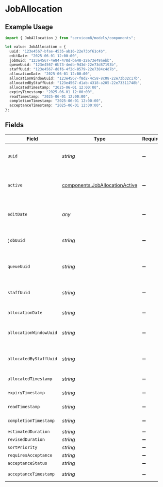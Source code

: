 # JobAllocation

## Example Usage

```typescript
import { JobAllocation } from "servicem8/models/components";

let value: JobAllocation = {
  uuid: "123e4567-bfae-4535-ab16-22e73bf61c4b",
  editDate: "2025-06-01 12:00:00",
  jobUuid: "123e4567-4e84-478d-ba48-22e73e49aebb",
  queueUuid: "123e4567-6b73-4edb-943d-22e73d87193b",
  staffUuid: "123e4567-d8f6-4f2d-8579-22e7384c4d7b",
  allocationDate: "2025-06-01 12:00:00",
  allocationWindowUuid: "123e4567-f8d2-4c58-8c08-22e73b32c17b",
  allocatedByStaffUuid: "123e4567-d1ab-4318-a205-22e73311748b",
  allocatedTimestamp: "2025-06-01 12:00:00",
  expiryTimestamp: "2025-06-01 12:00:00",
  readTimestamp: "2025-06-01 12:00:00",
  completionTimestamp: "2025-06-01 12:00:00",
  acceptanceTimestamp: "2025-06-01 12:00:00",
};
```

## Fields

| Field                                                                            | Type                                                                             | Required                                                                         | Description                                                                      | Example                                                                          |
| -------------------------------------------------------------------------------- | -------------------------------------------------------------------------------- | -------------------------------------------------------------------------------- | -------------------------------------------------------------------------------- | -------------------------------------------------------------------------------- |
| `uuid`                                                                           | *string*                                                                         | :heavy_minus_sign:                                                               | Unique identifier for this record                                                | 123e4567-bfae-4535-ab16-22e73bf61c4b                                             |
| `active`                                                                         | [components.JobAllocationActive](../../models/components/joballocationactive.md) | :heavy_minus_sign:                                                               | Record active/deleted flag.  Valid values are [0,1]                              |                                                                                  |
| `editDate`                                                                       | *any*                                                                            | :heavy_minus_sign:                                                               | Timestamp at which record was last modified                                      | 2025-06-01 12:00:00                                                              |
| `jobUuid`                                                                        | *string*                                                                         | :heavy_minus_sign:                                                               | N/A                                                                              | 123e4567-4e84-478d-ba48-22e73e49aebb                                             |
| `queueUuid`                                                                      | *string*                                                                         | :heavy_minus_sign:                                                               | N/A                                                                              | 123e4567-6b73-4edb-943d-22e73d87193b                                             |
| `staffUuid`                                                                      | *string*                                                                         | :heavy_minus_sign:                                                               | N/A                                                                              | 123e4567-d8f6-4f2d-8579-22e7384c4d7b                                             |
| `allocationDate`                                                                 | *string*                                                                         | :heavy_minus_sign:                                                               | N/A                                                                              | 2025-06-01 12:00:00                                                              |
| `allocationWindowUuid`                                                           | *string*                                                                         | :heavy_minus_sign:                                                               | N/A                                                                              | 123e4567-f8d2-4c58-8c08-22e73b32c17b                                             |
| `allocatedByStaffUuid`                                                           | *string*                                                                         | :heavy_minus_sign:                                                               | N/A                                                                              | 123e4567-d1ab-4318-a205-22e73311748b                                             |
| `allocatedTimestamp`                                                             | *string*                                                                         | :heavy_minus_sign:                                                               | N/A                                                                              | 2025-06-01 12:00:00                                                              |
| `expiryTimestamp`                                                                | *string*                                                                         | :heavy_minus_sign:                                                               | N/A                                                                              | 2025-06-01 12:00:00                                                              |
| `readTimestamp`                                                                  | *string*                                                                         | :heavy_minus_sign:                                                               | N/A                                                                              | 2025-06-01 12:00:00                                                              |
| `completionTimestamp`                                                            | *string*                                                                         | :heavy_minus_sign:                                                               | N/A                                                                              | 2025-06-01 12:00:00                                                              |
| `estimatedDuration`                                                              | *string*                                                                         | :heavy_minus_sign:                                                               | N/A                                                                              |                                                                                  |
| `revisedDuration`                                                                | *string*                                                                         | :heavy_minus_sign:                                                               | N/A                                                                              |                                                                                  |
| `sortPriority`                                                                   | *string*                                                                         | :heavy_minus_sign:                                                               | N/A                                                                              |                                                                                  |
| `requiresAcceptance`                                                             | *string*                                                                         | :heavy_minus_sign:                                                               | N/A                                                                              |                                                                                  |
| `acceptanceStatus`                                                               | *string*                                                                         | :heavy_minus_sign:                                                               | N/A                                                                              |                                                                                  |
| `acceptanceTimestamp`                                                            | *string*                                                                         | :heavy_minus_sign:                                                               | N/A                                                                              | 2025-06-01 12:00:00                                                              |
